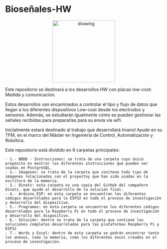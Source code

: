 # Bioseñales-HW

<p align="center">
<img src="https://user-images.githubusercontent.com/46607004/154055355-a45a597b-4c16-4460-a285-ad0554636bdf.png" alt="drawing" width="200"/>
</p>

Este repositorio se destinará a los desarrollos HW con placas low-cost: Medida y comunicación.

Estos desarrollos van encaminados a controlar el tipo y flujo de datos que llegan a los diferentes dispositivos Low-cost desde los electrodos y sensores. Además, se estudiarán igualmente cómo se pueden gestionar las señales recibidas para prepararlas para su envía vía wifi.

Inicialmente estará destinado al trabajo que desarrollará Imanol Ayude en su TFM, en el marco del Máster en Ingeniería de Control, Automatización y Robótica.

Este repositorio está dividido en 6 carpetas principales:

    - 1.- BBDD - Instrucciones: se trata de una carpeta cuyo único propósito es mostrar las diferentes instrucciones que pueden ser usadas en PostgreSQL.
    - 2.- Imagenes: se trata de la carpeta que conitene todo tipo de imagenes relacionadas con el proyectoy que han sido usadas en la escritura de la memoria.
    - 3.- Oinatz: esta carpeta es una copia del GitHub del compañero Oinatz, que ayudó al desarrollo de la solución final.
    - 4.- Arduino_ESP: en esta carpeta se encuentran los diferentes códigos desarrolados para la ESP32 en todo el proceso de investigación y desarrollo del dispositivo.
    - 5.- Programas: en esta carpeta se encuentran los diferentes códigos desarrolados para la Raspberry Pi en todo el proceso de investigación y desarrollo del dispositivo.
    - 6.- Solución: dentro se trata de la carpeta que contiene las soluciones completas desarroladas para las plataformas Raspberry Pi y ESP32
    - 7.- Words y Excel: dentro de esta carpeta se podrán encontrar tanto los anexos, como la memoría, como los diferentes excel creados en el proceso de investigación.

